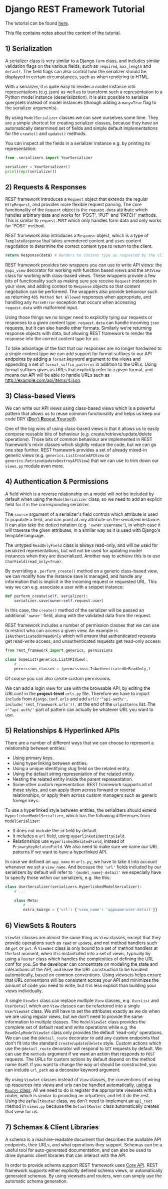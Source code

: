 # Django REST Framework Tutorial

The tutorial can be found [here](http://www.django-rest-framework.org/#tutorial).

This file contains notes about the content of the tutorial.



## 1) Serialization

A serializer class is very similar to a Django `Form` class,
and includes similar validation flags on the various fields,
such as `required`, `max_length` and `default`.
The field flags can also control how the serializer should be displayed in certain circumstances,
such as when rendering to HTML.

With a serializer, it is quite easy to render a model instance into representations (e.g. json)
as well as to transform such a representation to a Python model instance (deserialization).
It is also possible to serialize querysets instead of model instances
(through adding a `many=True` flag to the serializer arguments).

By using `ModelSerializer` classes we can save ourselves some time.
They are a simple shortcut for creating serializer classes,
because they have an automatically determined set of fields
and simple default implementations for the `create()` and `update()` methods.

You can inspect all the fields in a serializer instance e.g. by printing its representation:
```python
from .serializers import YourSerializer

serializer = YourSerializer()
print(repr(serializer))
```



## 2) Requests & Responses

REST framework introduces a `Request` object that extends the regular `HttpRequest`,
and provides more flexible request parsing.
The core functionality of the `Request` object is the `request.data` attribute
which handles arbitrary data and works for 'POST', 'PUT' and 'PATCH' methods.
This is similar to `request.POST` which only handles form data and only works for 'POST' method.

REST framework also introduces a `Response` object,
which is a type of `TemplateResponse` that takes unrendered content
and uses content negotiation to determine the correct content type to return to the client.
```python
return Response(data) # Renders to content type as requested by the client.
```

REST framework provides two wrappers you can use to write API views:
the `@api_view` decorator for working with function based views
and the `APIView` class for working with class-based views.
These wrappers provide a few bits of functionality
such as making sure you receive `Request` instances in your view,
and adding context to `Response` objects so that content negotiation can be performed.
The wrappers also provide behaviour
such as returning `405 Method Not Allowed` responses when appropriate,
and handling any `ParseError` exception that occurs
when accessing `request.data` with malformed input.

Using those things we no longer need to explicitly tying our requests or responses
to a given content type.
`request.data` can handle incoming `json` requests, but it can also handle other formats.
Similarly we're returning response objects with data,
but allowing REST framework to render the response into the correct content type for us.

To take advantage of the fact that our responses are no longer hardwired to a single content type
we can add support for format suffixes to our API endpoints
by adding a `format` keyword argument to the views
and appending a set of `format_suffix_patterns` in addition to the URLs.
Using format suffixes gives us URLs that explicitly refer to a given format,
and means our API will be able to handle URLs such as <http://example.com/api/items/4.json>.



## 3) Class-based Views

We can write our API views using class-based views which is a powerful pattern
that allows us to reuse common functionality and helps us keep our code DRY
([**D**on't **R**epeat **Y**ourself](https://en.wikipedia.org/wiki/Don't_repeat_yourself)).

One of the big wins of using class-based views is that it allows us
to easily compose reusable bits of behaviour (e.g. create/retrieve/update/delete operations).
Those bits of common behaviour are implemented in REST framework's mixin classes
which slightly reduce the code, but we can go one step further.
REST framework provides a set of already mixed-in generic views
(e.g. `generics.ListCreateAPIView` or `generics.RetrieveUpdateDestroyAPIView`)
that we can use to trim down our `views.py` module even more.



## 4) Authentication & Permissions

A field which is a reverse relationship on a model
will not be included by default when using the `ModelSerializer` class,
so we need to add an explicit field for it in the corresponding serializer.

The `source` argument of a serializer's field controls which attribute is used
to populate a field, and can point at any attribute on the serialized instance.
It can also take the dotted notation (e.g. `'owner.username'`),
in which case it will traverse the given attributes,
in a similar way as it is used with Django's template language.

The untyped `ReadOnlyField` class is always read-only,
and will be used for serialized representations,
but will not be used for updating model instances when they are deserialized.
Another way to achieve this is to use `CharField(read_only=True)`.

By overriding a `.perform_create()` method on a generic class-based view,
we can modify how the instance save is managed,
and handle any information that is implicit in the incoming request or requested URL.
This way we can e.g. associate a user with a snippet instance:
```python
def perform_create(self, serializer):
    serializer.save(owner=self.request.user)
```
In this case, the `create()` method of the serializer
will be passed an additional `'owner'` field,
along with the validated data from the request.

REST framework includes a number of permission classes
that we can use to restrict who can access a given view.
An example is `IsAuthenticatedOrReadOnly` which will ensure
that authenticated requests get read-write access,
and unauthenticated requests get read-only access:
```python
from rest_framework import generics, permissions

class SomeList(generics.ListAPIView):
    # ...
    permission_classes = (permissions.IsAuthenticatedOrReadOnly,)
```
Of course you can also create custom permissions.

We can add a login view for use with the browsable API,
by editing the URLconf in the **project-level** `urls.py` file.
Therefore we have to import `include` from `django.conf.urls` and
add `url(r'^api-auth/', include('rest_framework.urls')),` at the end of the `urlpatterns` list.
The `r'^api-auth/'` part of pattern can actually be whatever URL you want to use.



## 5) Relationships & Hyperlinked APIs

There are a number of different ways that we can choose
to represent a relationship between entities:
* Using primary keys.
* Using hyperlinking between entities.
* Using a unique identifying slug field on the related entity.
* Using the default string representation of the related entity.
* Nesting the related entity inside the parent representation.
* Some other custom representation.
REST framework supports all of these styles,
and can apply them across forward or reverse relationships,
or apply them across custom managers such as generic foreign keys.

To use a hyperlinked style between entities,
the serializers should extend `HyperlinkedModelSerializer`,
which has the following differences from `ModelSerializer`:
* It does not include the `id` field by default.
* It includes a `url` field, using `HyperlinkedIdentityField`.
* Relationships use `HyperlinkedRelatedField`, instead of `PrimaryKeyRelatedField`.
We also need to make sure we name our URL patterns if we want to have a hyperlinked API.

In case we defined an `app_name` in `urls.py`,
we have to take it into account whenever we set a `view_name`.
And because the `'url'` fields included by our serializers
by default will refer to `'{model_name}-detail'`
we especially have to specify those within our serializers, e.g. like this:
```python
class UserSerializer(serializers.HyperlinkedModelSerializer):
    # ...

    class Meta:
        # ...
        extra_kwargs = {'url': {'view_name': 'appname:user-detail'}}
```



## 6) ViewSets & Routers

`ViewSet` classes are almost the same thing as `View` classes,
except that they provide operations such as `read` or `update`,
and not method handlers such as `get` or `put`.
A `ViewSet` class is only bound to a set of method handlers at the last moment,
when it is instantiated into a set of views, typically by using a `Router` class
which handles the complexities of defining the URL conf for you.
So the developer can concentrate on modeling the state and interactions of the API,
and leave the URL construction to be handled automatically, based on common conventions.
Using viewsets helps ensure that URL conventions will be consistent across your API
and minimizes the amount of code you need to write,
but it is less explicit than building your views individually.

A single `ViewSet` class can replace multiple `View` classes,
e.g. `UserList` and `UserDetail` which are `View` classes can be refactored
into a single `UserViewSet` class.
We still have to set the attributes exactly as we do when we are using regular views,
but we don't need to provide the same information to multiple classes.
The `ModelViewSet` class provides the complete set of default read and write operations
while e.g. the `ReadOnlyModelViewSet` class only provides the default 'read-only' operations.
We can use the `@detail_route` decorator to add any custom endpoints
that don't fit into the standard `create`/`update`/`delete` style.
Custom actions which use the `@detail_route` decorator
will respond to `GET` requests by default.
We can use the `methods` argument if we want an action that responds to `POST` requests.
The URLs for custom actions by default depend on the method name itself.
If you want to change the way url should be constructed,
you can include `url_path` as a decorator keyword argument.

By using `ViewSet` classes instead of `View` classes,
the conventions of wiring up resources into views and urls
can be handled automatically, [using a `Router` class](http://www.django-rest-framework.org/tutorial/6-viewsets-and-routers/#using-routers).
All we need to do is register the appropriate viewsets with a router,
which is similar to providing an urlpattern, and let it do the rest.
Using the `DefaultRouter` class,
we don't need to implement an `api_root` method in `views.py`
because the `DefaultRouter` class automatically creates that view for us.



## 7) Schemas & Client Libraries

A schema is a machine-readable document that describes the available API endpoints,
their URLs, and what operations they support.
Schemas can be a useful tool for auto-generated documentation,
and can also be used to drive dynamic client libraries that can interact with the API.

In order to provide schema support REST framework uses [Core API](http://www.coreapi.org/).
REST framework supports either explicitly defined schema views,
or automatically generated schemas.
By using viewsets and routers, wen can simply use the automatic schema generation.
